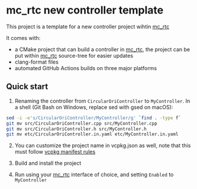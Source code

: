 mc_rtc new controller template
==

This project is a template for a new controller project wihtin [mc_rtc]

It comes with:
- a CMake project that can build a controller in [mc_rtc], the project can be put within [mc_rtc] source-tree for easier updates
- clang-format files
- automated GitHub Actions builds on three major platforms

Quick start
--

1. Renaming the controller from `CircularOriController` to `MyController`. In a shell (Git Bash on Windows, replace sed with gsed on macOS):

```bash
sed -i -e's/CircularOriController/MyController/g' `find . -type f`
git mv src/CircularOriController.cpp src/MyController.cpp
git mv src/CircularOriController.h src/MyController.h
git mv etc/CircularOriController.in.yaml etc/MyController.in.yaml
```

2. You can customize the project name in vcpkg.json as well, note that this must follow [vcpkg manifest rules](https://github.com/microsoft/vcpkg/blob/master/docs/users/manifests.md)

2. Build and install the project

3. Run using your [mc_rtc] interface of choice, and setting `Enabled` to `MyController`

[mc_rtc]: https://jrl-umi3218.github.io/mc_rtc/
